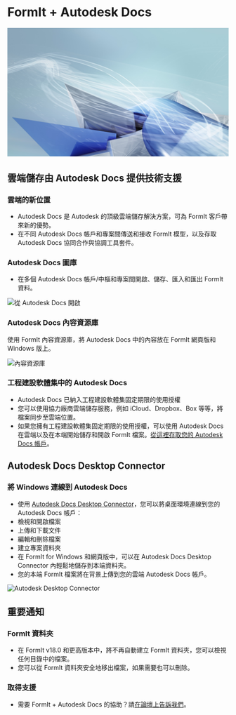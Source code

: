 # FormIt + Autodesk Docs

![](<../.gitbook/assets/adsk docs hero image.jpg>)

## 雲端儲存由 Autodesk Docs 提供技術支援

### **雲端的新位置**

* Autodesk Docs 是 Autodesk 的頂級雲端儲存解決方案，可為 FormIt 客戶帶來新的優勢。
* 在不同 Autodesk Docs 帳戶和專案間傳送和接收 FormIt 模型，以及存取 Autodesk Docs 協同合作與協調工具套件。

### **Autodesk Docs 圖庫**

* 在多個 Autodesk Docs 帳戶/中樞和專案間開啟、儲存、匯入和匯出 FormIt 資料。

![從 Autodesk Docs 開啟](../.gitbook/assets/autodeskdocs\_openfrom.png)

### **Autodesk Docs 內容資源庫**

使用 FormIt 內容資源庫，將 Autodesk Docs 中的內容放在 FormIt 網頁版和 Windows 版上。

![內容資源庫](../.gitbook/assets/autodeskdocs\_contentlibrary.png)

### **工程建設軟體集中的 Autodesk Docs**

* Autodesk Docs 已納入工程建設軟體集固定期限的使用授權
* 您可以使用協力廠商雲端儲存服務，例如 iCloud、Dropbox、Box 等等，將檔案同步至雲端位置。
* 如果您擁有工程建設軟體集固定期限的使用授權，可以使用 Autodesk Docs 在雲端以及在本端開始儲存和開啟 FormIt 檔案。[從這裡存取您的 Autodesk Docs 帳戶](https://acc.autodesk.com/logon)。

## Autodesk Docs Desktop Connector

### **將 Windows 連線到 Autodesk Docs**

* 使用 [Autodesk Docs Desktop Connector](https://info.bim360.autodesk.com/desktop-connector)，您可以將桌面環境連線到您的 Autodesk Docs 帳戶：
* 檢視和開啟檔案
* 上傳和下載文件
* 編輯和刪除檔案
* 建立專案資料夾
* 在 FormIt for Windows 和網頁版中，可以在 Autodesk Docs Desktop Connector 內輕鬆地儲存到本端資料夾。
* 您的本端 FormIt 檔案將在背景上傳到您的雲端 Autodesk Docs 帳戶。

![Autodesk Desktop Connector](../.gitbook/assets/autodeskdocs\_desktopconnector.png)

## 重要通知

### **FormIt 資料夾**

* 在 FormIt v18.0 和更高版本中，將不再自動建立 FormIt 資料夾，您可以檢視任何目錄中的檔案。
* 您可以從 FormIt 資料夾安全地移出檔案，如果需要也可以刪除。

### **取得支援**

* 需要 FormIt + Autodesk Docs 的協助？請[在論壇上告訴我們](https://forums.autodesk.com/t5/formit-forum/bd-p/142?profile.language=zh-CN)。
